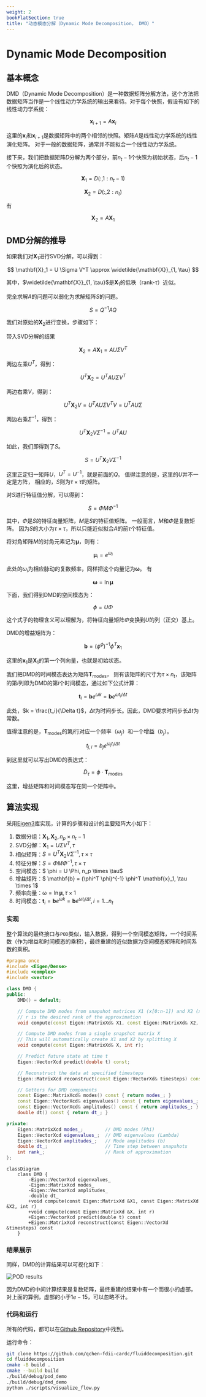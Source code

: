```yaml
---
weight: 2
bookFlatSection: true
title: "动态模态分解（Dynamic Mode Decomposition， DMD）"
---
```



# Dynamic Mode Decomposition

## 基本概念

DMD（Dynamic Mode Decomposition）是一种数据矩阵分解方法，这个方法把数据矩阵当作是一个线性动力学系统的输出来看待。对于每个快照，假设有如下的线性动力学系统：

$$
\mathbf{x}_{i+1} = A \mathbf{x}_i
$$

这里的$\mathbf{x}_i$和$\mathbf{x}_{i+1}$是数据矩阵中的两个相邻的快照。矩阵$A$是线性动力学系统的线性演化矩阵。
对于一般的数据矩阵，通常并不能拟合一个线性动力学系统。

接下来，我们把数据矩阵$D$分解为两个部分，前$n_t-1$个快照为初始状态，后$n_t-1$个快照为演化后的状态。

$$
\mathbf{X}_1 = D(:, 1:n_t-1)
$$

$$
\mathbf{X}_2 = D(:, 2:n_t)
$$

有

$$
\mathbf{X}_2 = A \mathbf{X}_1
$$

## DMD分解的推导

如果我们对$\mathbf{X}_1$进行SVD分解，可以得到：

$$
\mathbf{X}_1 = U \Sigma V^T \approx \widetilde{\mathbf{X}}_{1, \tau}
$$

其中，$\widetilde{\mathbf{X}}_{1, \tau}$是$\mathbf{X}_1$的低秩（rank-$\tau$）近似。

完全求解$A$的问题可以弱化为求解矩阵$S$的问题。

$$
S = Q^{-1} A Q
$$

我们对原始的$\mathbf{X}_2$进行变换，步骤如下：

带入SVD分解的结果

$$
\mathbf{X}_2 = A \mathbf{X}_1 = A U \Sigma V^T
$$

两边左乘$U^T$，得到：

$$
U^T \mathbf{X}_2 = U^T A U \Sigma V^T
$$

两边右乘$V$，得到：

$$
U^T \mathbf{X}_2 V = U^T A U \Sigma V^T V = U^T A U \Sigma
$$

两边右乘$\Sigma^{-1}$，得到：

$$
U^T \mathbf{X}_2 V \Sigma^{-1} = U^T A U
$$

如此，我们即得到了$S$。

$$
S = U^T \mathbf{X}_2 V \Sigma^{-1}
$$

这里正定归一矩阵$U$，$U^T = U^{-1}$，就是前面的$Q$。
值得注意的是，这里的$U$并不一定是方阵，
相应的，$S$则为$\tau \times \tau$的矩阵。

对$S$进行特征值分解，可以得到：

$$
S = \Phi M \Phi^{-1}
$$

其中，$\Phi$是$S$的特征向量矩阵，$M$是$S$的特征值矩阵。
一般而言，$M$和$\Phi$是复数矩阵。
因为$S$的大小为$\tau \times \tau$，所以只能近似拟合$A$的前$\tau$个特征值。

将对角矩阵$M$的对角元素记为$\mathbf{\mu}$，则有：

$$
\mathbf{\mu}_i = e^{\omega_i}
$$

此处的$\omega_i$为相应脉动的复数频率，同样把这个向量记为$\mathbf{\omega}$。
有

$$
\mathbf{\omega} = \ln \mathbf{\mu}
$$

下面，我们得到DMD的空间模态为：

$$
\phi = U \Phi
$$

这个式子的物理含义可以理解为，将特征向量矩阵$\Phi$变换到$U$的列（正交）基上。

DMD的增益矩阵为：

$$
\mathbf{b} = (\phi^ \phi)^{-1} \phi^T \mathbf{x}_1
$$

这里的$\mathbf{x}_1$是$\mathbf{X}_1$的第一个列向量，也就是初始状态。

我们把DMD的时间模态表达为矩阵$\mathbf{T}_{\text{modes}}$，
则有该矩阵的尺寸为$\tau \times n_t$，该矩阵的第$i$列即为DMD的第$i$个时间模态，通过如下公式计算：

$$
\mathbf{t}_i = \mathbf{b} e^{\omega k} = \mathbf{b} e ^{\omega t_i/ \Delta t}
$$

此处，$k = \frac{t_i}{\Delta t}$，$\Delta t$为时间步长。因此，DMD要求时间步长$\Delta t$为常数。

值得注意的是，$\mathbf{T}_{\text{modes}}$的第$j$行对应一个频率（$\omega_j$）和一个增益（$b_j$）。

$$
t_{j, i} = b_j e^{\omega_j t_i/ \Delta t}
$$

到这里就可以写出DMD的表达式：

$$
\widetilde{D}_\tau = \phi \cdot \mathbf{T}_{\text{modes}}
$$

这里，增益矩阵和时间模态写在同一个矩阵中。



## 算法实现

采用[Eigen3](https://www.windtunnel.cn/eigen3tutorial/)库实现，计算的步骤和设计的主要矩阵大小如下：


1. 数据分组：$\mathbf{X}_1,\mathbf{X}_2, n_p \times n_t-1$
2. SVD分解：$\mathbf{X}_1 = U \Sigma V^T, \tau$
3. 相似矩阵：$S=U^T \mathbf{X}_2 V \Sigma^{-1}, \tau\times\tau$
4. 特征分解：$S = \Phi M \Phi^{-1}, \tau\times\tau$
5. 空间模态：$ \phi = U \Phi, n_p \times \tau$
6. 增益矩阵：$ \mathbf{b} = (\phi^T \phi)^{-1} \phi^T \mathbf{x}_1, \tau \times 1$
7. 频率向量：$\mathbb{\omega} = \ln \mathbf{\mu}, \tau \times 1$
8. 时间模态：$\mathbf{t}_i = \mathbf{b} e^{\omega k} = \mathbf{b} e ^{\omega t_i/ \Delta t}, i=1\ldots n_t$

### 实现

整个算法的最终接口与`POD`类似，输入数据，得到一个空间模态矩阵，一个时间系数（作为增益和时间模态的乘积），最终重建的近似数据为空间模态矩阵和时间系数的乘积。

```cpp
#pragma once
#include <Eigen/Dense>
#include <complex>
#include <vector>

class DMD {
public:
    DMD() = default;

    // Compute DMD modes from snapshot matrices X1 (x[0:n-1]) and X2 (x[1:n])
    // r is the desired rank of the approximation
    void compute(const Eigen::MatrixXd& X1, const Eigen::MatrixXd& X2, int r);

    // Compute DMD modes from a single snapshot matrix X
    // This will automatically create X1 and X2 by splitting X
    void compute(const Eigen::MatrixXd& X, int r);

    // Predict future state at time t
    Eigen::VectorXcd predict(double t) const;

    // Reconstruct the data at specified timesteps
    Eigen::MatrixXcd reconstruct(const Eigen::VectorXd& timesteps) const;

    // Getters for DMD components
    const Eigen::MatrixXcd& modes() const { return modes_; }
    const Eigen::VectorXcd& eigenvalues() const { return eigenvalues_; }
    const Eigen::VectorXcd& amplitudes() const { return amplitudes_; }
    double dt() const { return dt_; }

private:
    Eigen::MatrixXcd modes_;        // DMD modes (Phi)
    Eigen::VectorXcd eigenvalues_;  // DMD eigenvalues (Lambda)
    Eigen::VectorXcd amplitudes_;   // Mode amplitudes (b)
    double dt_;                     // Time step between snapshots
    int rank_;                      // Rank of approximation
}; 
```
```mermaid
classDiagram
    class DMD {
        -Eigen::VectorXcd eigenvalues_
        -Eigen::MatrixXcd modes_
        -Eigen::VectorXcd amplitudes_
        -double dt_
        +void compute(const Eigen::MatrixXd &X1, const Eigen::MatrixXd &X2, int r)
        +void compute(const Eigen::MatrixXd &X, int r)
        +Eigen::VectorXcd predict(double t) const
        +Eigen::MatrixXcd reconstruct(const Eigen::VectorXd &timesteps) const
    }

```

### 结果展示

同样，DMD的计算结果可以可视化如下：

![POD results](/fluiddecomposition/pod/velocity_field_comparison.gif)

因为DMD的中间计算结果是复数矩阵，最终重建的结果中有一个而很小的虚部，对上面的算例，虚部的小于$1e-15$，可以忽略不计。

### 代码和运行

所有的代码，都可以在[Github Repository](https://github.com/qchen-fdii-cardc/fluiddecomposition)中找到。

运行命令：

```bash
git clone https://github.com/qchen-fdii-cardc/fluiddecomposition.git
cd fluiddecomposition
cmake -B build .
cmake --build build
./build/debug/pod_demo
./build/debug/dmd_demo
python ./scripts/visualize_flow.py
```



























